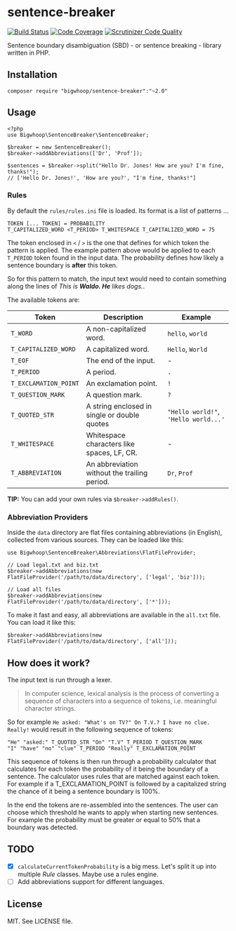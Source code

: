 # sentence-breaker

[![Build Status](https://travis-ci.org/bigwhoop/sentence-breaker.svg?branch=master)](https://travis-ci.org/bigwhoop/sentence-breaker)
[![Code Coverage](https://scrutinizer-ci.com/g/bigwhoop/sentence-breaker/badges/coverage.png?b=master)](https://scrutinizer-ci.com/g/bigwhoop/sentence-breaker/?branch=master)
[![Scrutinizer Code Quality](https://scrutinizer-ci.com/g/bigwhoop/sentence-breaker/badges/quality-score.png?b=master)](https://scrutinizer-ci.com/g/bigwhoop/sentence-breaker/?branch=master)

Sentence boundary disambiguation (SBD) - or sentence breaking - library written in PHP.

## Installation

    composer require "bigwhoop/sentence-breaker":"~2.0"

## Usage

    <?php
    use Bigwhoop\SentenceBreaker\SentenceBreaker;
    
    $breaker = new SentenceBreaker();
    $breaker->addAbbreviations(['Dr', 'Prof']);
    
    $sentences = $breaker->split("Hello Dr. Jones! How are you? I'm fine, thanks!");
    // ['Hello Dr. Jones!', 'How are you?', "I'm fine, thanks!"]

### Rules

By default the `rules/rules.ini` file is loaded. Its format is a list of patterns ...

    TOKEN [... TOKEN] = PROBABILITY
    T_CAPITALIZED_WORD <T_PERIOD> T_WHITESPACE T_CAPITALIZED_WORD = 75

The token enclosed in `<` / `>` is the one that defines for which token the pattern is applied. The example pattern
 above would be applied to each `T_PERIOD` token found in the input data. The probability defines how likely a sentence
 boundary is **after** this token.

So for this pattern to match, the input text would need to contain something along the lines of *This is **Waldo.
 He** likes dogs.*.

The available tokens are:

Token | Description | Example
--- | --- | ---
`T_WORD` | A non-capitalized word. | `hello`, `world`
`T_CAPITALIZED_WORD` | A capitalized word. | `Hello`, `World`
`T_EOF` | The end of the input. | -
`T_PERIOD` | A period. | `.`
`T_EXCLAMATION_POINT` | An exclamation point. | `!`
`T_QUESTION_MARK` | A question mark. | `?`
`T_QUOTED_STR` | A string enclosed in single or double quotes | `"Hello world!"`, `'Hello world...'`
`T_WHITESPACE` | Whitespace characters like spaces, LF, CR. | -
`T_ABBREVIATION` | An abbreviation without the trailing period. | `Dr`, `Prof`

**TIP:** You can add your own rules via `$breaker->addRules()`.


### Abbreviation Providers

Inside the `data` directory are flat files containing abbreviations (in English), collected from various
 sources. They can be loaded like this:

    use Bigwhoop\SentenceBreaker\Abbreviations\FlatFileProvider;
    
    // Load legal.txt and biz.txt
    $breaker->addAbbreviations(new FlatFileProvider('/path/to/data/directory', ['legal', 'biz']));
    
    // Load all files
    $breaker->addAbbreviations(new FlatFileProvider('/path/to/data/directory', ['*']));

To make it fast and easy, all abbreviations are available in the `all.txt` file. You can load it like this:

    $breaker->addAbbreviations(new FlatFileProvider('/path/to/data/directory', ['all']));
    

## How does it work?

The input text is run through a lexer.

> In computer science, lexical analysis is the process of converting a sequence of characters into a sequence
> of tokens, i.e. meaningful character strings.

So for example `He asked: "What's on TV?" On T.V.? I have no clue. Really!` would result in the following sequence
 of tokens:

    "He" "asked:" T_QUOTED_STR "On" "T.V" T_PERIOD T_QUESTION_MARK
    "I" "have" "no" "clue" T_PERIOD "Really" T_EXCLAMATION_POINT

This sequence of tokens is then run through a probability calculator that calculates for each token the probability
 of it being the boundary of a sentence. The calculator uses rules that are matched against each token. For example
 if a T_EXCLAMATION_POINT is followed by a capitalized string the chance of it being a sentence boundary is 100%.

In the end the tokens are re-assembled into the sentences. The user can choose which threshold he wants to apply
 when starting new sentences. For example the probability must be greater or equal to 50% that a boundary was
 detected.

## TODO

- [X] `calculateCurrentTokenProbability` is a big mess. Let's split it up into multiple *Rule* classes. Maybe use a rules engine.
- [ ] Add abbreviations support for different languages.

## License

MIT. See LICENSE file.
